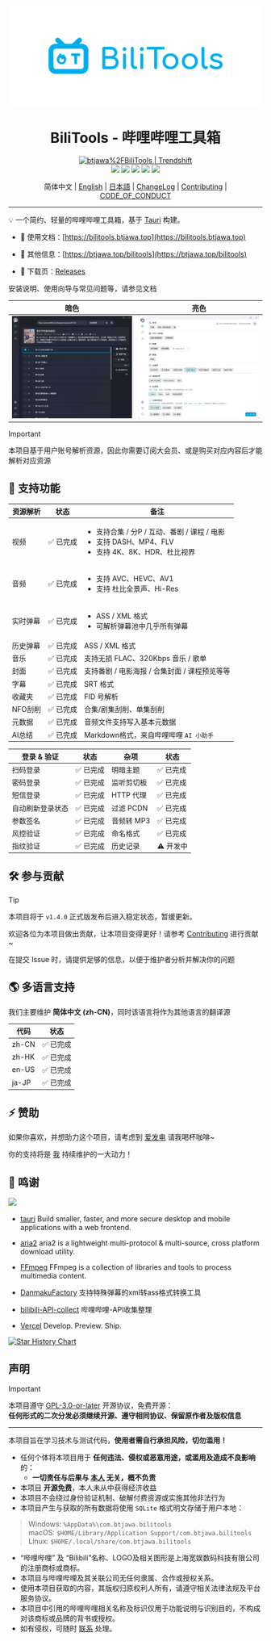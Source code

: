 <div align="center">
<img src="./assets/logo.svg" width=500 />

<h1>BiliTools - 哔哩哔哩工具箱</h1>

<a href="https://trendshift.io/repositories/13286" target="_blank">
  <img src="https://trendshift.io/api/badge/repositories/13286" alt="btjawa%2FBiliTools | Trendshift" style="width: 250px; height: 55px;" width="250" height="55"/>
</a>

<div>
<a href="https://github.com/btjawa/BiliTools/stargazers" target="_blank"><img src="https://img.shields.io/github/stars/btjawa/BiliTools" /></a>
<a href="https://github.com/btjawa/BiliTools/forks" target="_blank"><img src="https://img.shields.io/github/forks/btjawa/BiliTools" /></a>
<a href="https://github.com/btjawa/BiliTools/actions/workflows/release.yml" target="_blank"><img src="https://img.shields.io/github/actions/workflow/status/btjawa/BiliTools/release.yml" /></a>
<a href="https://github.com/btjawa/BiliTools/releases/latest" target="_blank"><img src="https://img.shields.io/github/v/release/btjawa/BiliTools" /></a>
<a href="https://github.com/btjawa/BiliTools/blob/master/LICENSE" target="_blank"><img src="https://img.shields.io/github/license/btjawa/BiliTools" /></a>
</div>

简体中文 | [English](./README_EN.md) | [日本語](./README_JA.md) | [ChangeLog](./CHANGELOG.md) | [Contributing](./CONTRIBUTING.md) | [CODE_OF_CONDUCT](./CODE_OF_CONDUCT.md)
</div>

<hr />

💡 一个简约、轻量的哔哩哔哩工具箱，基于 [Tauri](https://github.com/tauri-apps/tauri) 构建。

- 📖 使用文档：[https://bilitools.btjawa.top](https://bilitools.btjawa.top) 

- 🧾 其他信息：[https://btjawa.top/bilitools](https://btjawa.top/bilitools)

- 🚀 下载页：[Releases](https://github.com/btjawa/BiliTools/releases)

安装说明、使用向导与常见问题等，请参见文档

| 暗色 | 亮色 |
| -------------------------- | ---------------------------- |
| ![Dark](./assets/dark.png) | ![Light](./assets/light.png) |

> [!IMPORTANT]
> 本项目基于用户账号解析资源，因此你需要订阅大会员、或是购买对应内容后才能解析对应资源


## 🧪 支持功能

| 资源解析 | 状态    | 备注                      |
|---------|---------|---------------------------|
| 视频    | ✅ 已完成 | <ul><li>支持合集 / 分P / 互动、番剧 / 课程 / 电影</li><li>支持 DASH、MP4、FLV</li><li>支持 4K、8K、HDR、杜比视界</li></ul> |
| 音频    | ✅ 已完成 | <ul><li>支持 AVC、HEVC、AV1</li><li>支持 杜比全景声、Hi-Res</li></ul> |
| 实时弹幕 | ✅ 已完成 | <ul><li>ASS / XML 格式</li><li>可解析弹幕池中几乎所有弹幕</li></ul> |
| 历史弹幕 | ✅ 已完成 | ASS / XML 格式 |
| 音乐    | ✅ 已完成 | 支持无损 FLAC、320Kbps 音乐 / 歌单 |
| 封面    | ✅ 已完成 | 支持番剧 / 电影海报 / 合集封面 / 课程预览等等 |
| 字幕    | ✅ 已完成 | SRT 格式 |
| 收藏夹  | ✅ 已完成 | FID 号解析 |
| NFO刮削 | ✅ 已完成 | 合集/剧集刮削、单集刮削 |
| 元数据  | ✅ 已完成 | 音频文件支持写入基本元数据 |
| AI总结  | ✅ 已完成 | Markdown格式，来自哔哩哔哩 `AI 小助手` |

| 登录 & 验证    | 状态       | 杂项      | 状态      |
|----------------|-----------|-----------|-----------|
| 扫码登录        | ✅ 已完成 | 明暗主题   | ✅ 已完成 |
| 密码登录        | ✅ 已完成 | 监听剪切板 | ✅ 已完成 |
| 短信登录        | ✅ 已完成 | HTTP 代理  | ✅ 已完成 |
| 自动刷新登录状态 | ✅ 已完成 | 过滤 PCDN  | ✅ 已完成 |
| 参数签名        | ✅ 已完成 | 音频转 MP3 | ✅ 已完成 |
| 风控验证        | ✅ 已完成 | 命名格式   | ✅ 已完成 |
| 指纹验证        | ✅ 已完成 | 历史记录   | ⚠️ 开发中 |

## 🛠️ 参与贡献

> [!TIP]
> 本项目将于 `v1.4.0` 正式版发布后进入稳定状态，暂缓更新。

欢迎各位为本项目做出贡献，让本项目变得更好！请参考 [Contributing](./CONTRIBUTING.md) 进行贡献~

在提交 Issue 时，请提供足够的信息，以便于维护者分析并解决你的问题

## 🌎 多语言支持

我们主要维护 **简体中文 (zh-CN)**，同时该语言将作为其他语言的翻译源

| 代码           | 状态      |
|----------------|-----------|
| zh-CN          | ✅ 已完成 |
| zh-HK          | ✅ 已完成 |
| en-US          | ✅ 已完成 |
| ja-JP          | ✅ 已完成 |

## ⚡ 赞助

如果你喜欢，并想助力这个项目，请考虑到 [爱发电](https://afdian.com/a/BTJ_Shiroi) 请我喝杯咖啡~

你的支持将是 [我](https://github.com/btjawa) 持续维护的一大动力！

## 💫 鸣谢

<a href="https://github.com/btjawa/BiliTools/graphs/contributors">
  <img src="https://contrib.rocks/image?repo=btjawa/BiliTools&max=100" />
</a>

<br />

- [tauri](https://github.com/tauri-apps/tauri) Build smaller, faster, and more secure desktop and mobile applications with a web frontend.

- [aria2](https://github.com/aria2/aria2) aria2 is a lightweight multi-protocol & multi-source, cross platform download utility.
- [FFmpeg](https://git.ffmpeg.org/ffmpeg.git) FFmpeg is a collection of libraries and tools to process multimedia content.
- [DanmakuFactory](https://github.com/hihkm/DanmakuFactory) 支持特殊弹幕的xml转ass格式转换工具
- [bilibili-API-collect](https://github.com/SocialSisterYi/bilibili-API-collect) 哔哩哔哩-API收集整理

- [Vercel](https://github.com/vercel/vercel) Develop. Preview. Ship.

<a href="https://www.star-history.com/#btjawa/BiliTools&Date" alt="Star History Chart">
<picture>
<source
    media="(prefers-color-scheme: dark)"
    srcset="https://api.star-history.com/svg?repos=btjawa/BiliTools&type=Date&theme=dark"
/>
<source
    media="(prefers-color-scheme: light)"
    srcset="https://api.star-history.com/svg?repos=btjawa/BiliTools&type=Date"
/>
<img
    alt="Star History Chart"
    src="https://api.star-history.com/svg?repos=btjawa/BiliTools&type=Date"
/>
</picture>
</a>

## 声明

> [!IMPORTANT]
> 本项目遵守 [GPL-3.0-or-later](/LICENSE) 开源协议，免费开源：<br>
> **任何形式的二次分发必须继续开源、遵守相同协议、保留原作者及版权信息**

<hr />

本项目旨在学习技术与测试代码，**使用者需自行承担风险，切勿滥用！**

- 任何个体将本项目用于 **任何违法、侵权或恶意用途，或滥用及造成不良影响** 的：
  - **一切责任与后果与 [本人](https://github.com/btjawa) 无关，概不负责**
- 本项目 **开源免费**，本人未从中获得经济收益
- 本项目不会绕过身份验证机制、破解付费资源或实施其他非法行为
- 本项目产生与获取的所有数据将使用 `SQLite` 格式明文存储于用户本地：

> Windows: `%AppData%\com.btjawa.bilitools`<br>
> macOS: `$HOME/Library/Application Support/com.btjawa.bilitools`<br>
> Linux: `$HOME/.local/share/com.btjawa.bilitools`

- “哔哩哔哩” 及 “Bilibili”名称、LOGO及相关图形是上海宽娱数码科技有限公司的注册商标或商标。
- 本项目与哔哩哔哩及其关联公司无任何隶属、合作或授权关系。
- 使用本项目获取的内容，其版权归原权利人所有，请遵守相关法律法规及平台服务协议。
- 本项目中引用的哔哩哔哩相关名称及标识仅用于功能说明与识别目的，不构成对该商标或品牌的背书或授权。
- 如有侵权，可随时 [联系](mailto:btj2407@gmail.com) 处理。
